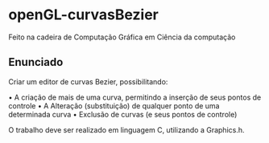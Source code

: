 # openGL-curvasBezier
Feito na cadeira de Computação Gráfica em Ciência da computação

## Enunciado
Criar um editor de curvas Bezier, possibilitando:
 
• A criação de mais de uma curva, permitindo a inserção de seus pontos de controle
• A Alteração (substituição) de qualquer ponto de uma determinada curva
• Exclusão de curvas (e seus pontos de controle)
 
O trabalho deve ser realizado em linguagem C, utilizando a Graphics.h.

